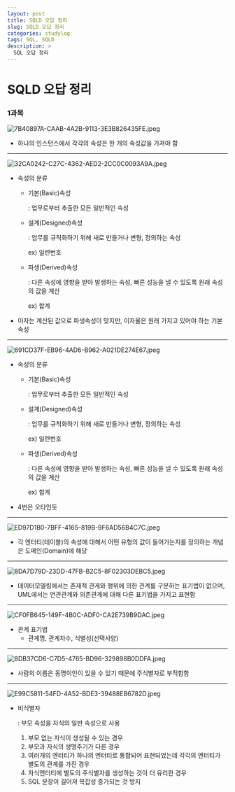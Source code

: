 ```yaml
---
layout: post
title: SQLD 오답 정리
slug: SQLD 오답 정리
categories: studylog
tags: SQL, SQLD
description: >
  SQL 오답 정리 
---
```

# SQLD 오답 정리

### 1과목

![7B40897A-CAAB-4A2B-9113-3E3B826435FE.jpeg](https://s3-us-west-2.amazonaws.com/secure.notion-static.com/e2d9d6e5-bcad-43f2-8ca1-fa932b22609d/7B40897A-CAAB-4A2B-9113-3E3B826435FE.jpeg)

- 하나의 인스턴스에서 각각의 속성은 한 개의 속성값을 가져야 함

---

![32CA0242-C27C-4362-AED2-2CC0C0093A9A.jpeg](https://s3-us-west-2.amazonaws.com/secure.notion-static.com/00897b3c-9a2b-4a3e-802d-473ccb4d1b6b/32CA0242-C27C-4362-AED2-2CC0C0093A9A.jpeg)

- 속성의 분류
    - 기본(Basic)속성
        
        : 업무로부터 추출한 모든 일반적인 속성
        
    - 설계(Designed)속성
        
        : 업무를 규칙화하기 위해 새로 만들거나 변형, 정의하는 속성
        
        ex) 일련번호
        
    - 파생(Derived)속성
        
        : 다른 속성에 영향을 받아 발생하는 속성, 빠른 성능을 낼 수 있도록 원래 속성의 값을 계산
        
        ex) 합계
        
- 이자는 계산된 값으로 파생속성이 맞지만, 이자율은 원래 가지고 있어야 하는 기본속성

---

![691CD37F-EB96-4AD6-B962-A021DE274E67.jpeg](https://s3-us-west-2.amazonaws.com/secure.notion-static.com/cc58c3f2-664f-42e7-9b40-86b25c263dc0/691CD37F-EB96-4AD6-B962-A021DE274E67.jpeg)

- 속성의 분류
    - 기본(Basic)속성
        
        : 업무로부터 추출한 모든 일반적인 속성
        
    - 설계(Designed)속성
        
        : 업무를 규칙화하기 위해 새로 만들거나 변형, 정의하는 속성
        
        ex) 일련번호
        
    - 파생(Derived)속성
        
        : 다른 속성에 영향을 받아 발생하는 속성, 빠른 성능을 낼 수 있도록 원래 속성의 값을 계산
        
        ex) 합계
        

- 4번은 오타인듯

---

![ED97D1B0-7BFF-4165-819B-9F6AD56B4C7C.jpeg](https://s3-us-west-2.amazonaws.com/secure.notion-static.com/15a6c5a0-ce12-4eef-98b1-821107b75e9b/ED97D1B0-7BFF-4165-819B-9F6AD56B4C7C.jpeg)

- 각 엔터티(테이블)의 속성에 대해서 어떤 유형의 값이 들어가는지를 정의하는 개념은 도메인(Domain)에 해당

---

![8DA7D79D-23DD-47FB-B2C5-8F02303DEBC5.jpeg](https://s3-us-west-2.amazonaws.com/secure.notion-static.com/e70e88d0-2ecc-45aa-88df-f5c9ea235ade/8DA7D79D-23DD-47FB-B2C5-8F02303DEBC5.jpeg)

- 데이터모델링에서는 존재적 관게와 행위에 의한 관계를 구분하는 표기법이 없으며, UML에서는 연관관계와 의존관계에 대해 다른 표기법을 가지고 표현함

---

![CF0FB645-149F-4B0C-ADF0-CA2E739B9DAC.jpeg](https://s3-us-west-2.amazonaws.com/secure.notion-static.com/3842b6fc-9fc9-4599-a15f-6f65bf1e7594/CF0FB645-149F-4B0C-ADF0-CA2E739B9DAC.jpeg)

- 관계 표기법
    - 관계명, 관계차수, 식별성(선택사양)

---

![8DB37CD6-C7D5-4765-BD96-329898B0DDFA.jpeg](https://s3-us-west-2.amazonaws.com/secure.notion-static.com/ccbf1339-c715-4285-9822-cb9b02aea5c2/8DB37CD6-C7D5-4765-BD96-329898B0DDFA.jpeg)

- 사람의 이름은 동명이인이 있을 수 있기 때문에 주식별자로 부적합함

---

![E99C5811-54FD-4A52-BDE3-39488EB6782D.jpeg](https://s3-us-west-2.amazonaws.com/secure.notion-static.com/aafc7b50-3680-494c-b7fd-1bcc421a3776/E99C5811-54FD-4A52-BDE3-39488EB6782D.jpeg)

- 비식별자
    
    : 부모 속성을 자식의 일반 속성으로 사용
    
    1. 부모 없는 자식이 생성될 수 있는 경우
    2. 부모과 자식의 생명주기가 다른 경우
    3. 여러개의 엔터티가 하나의 엔터티로 통합되어 표현되었는데 각각의 엔터티가 별도의 관계를 가진 경우
    4. 자식엔터티에 별도의 주식별자를 생성하는 것이 더 유리한 경우
    5. SQL 문장이 길어져 복잡성 증가되는 것 방지